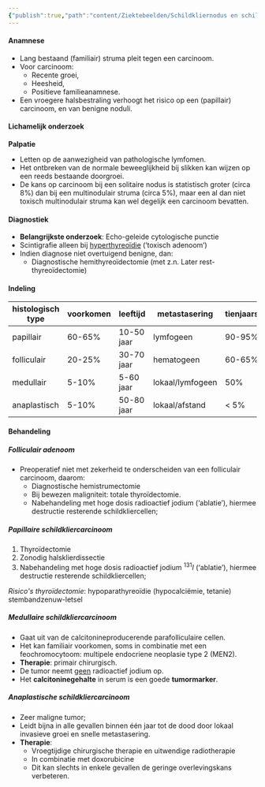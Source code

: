 ```yaml
---
{"publish":true,"path":"content/Ziektebeelden/Schildkliernodus en schildkliercarcinoom.md","permalink":"/content/ziektebeelden/schildkliernodus-en-schildkliercarcinoom/","title":"Schildkliernodus en schildkliercarcinoom","tags":["Endocrinologie/Schildklier","Oncologie","Ziektebeeld"]}
---
```



#### Anamnese
- Lang bestaand (familiair) struma pleit tegen een carcinoom.
- Voor carcinoom: 
	- Recente groei, 
	- Heesheid,
	- Positieve familieanamnese.
- Een vroegere halsbestraling verhoogt het risico op een (papillair) carcinoom, en van benigne noduli.

#### Lichamelijk onderzoek
**Palpatie** 
- Letten op de aanwezigheid van pathologische lymfomen. 
- Het ontbreken van de normale beweeglijkheid bij slikken kan wijzen op een reeds bestaande doorgroei. 
- De kans op carcinoom bij een solitaire nodus is statistisch groter (circa 8%) dan bij een multinodulair struma (circa 5%), maar een al dan niet toxisch multinodulair struma kan wel degelijk een carcinoom bevatten.

#### Diagnostiek
- **Belangrijkste onderzoek**: Echo-geleide cytologische punctie
- Scintigrafie alleen bij <u>hyperthyreoïdie</u> (‘toxisch adenoom’)
- Indien diagnose niet overtuigend benigne, dan:
	- Diagnostische hemithyreoïdectomie (met z.n. Later rest-thyreoïdectomie)

#### Indeling

| histologisch type | voorkomen | leeftijd   | metastasering    | tienjaarsoverleving | marker          |
| ----------------- | --------- | ---------- | ---------------- | ------------------- | --------------- |
| papillair         | 60-65%    | 10-50 jaar | lymfogeen        | 90-95%              | thyreoglobuline |
| folliculair       | 20-25%    | 30-70 jaar | hematogeen       | 60-65%              | thyreoglobuline |
| medullair         | 5-10%     | 5-60 jaar  | lokaal/lymfogeen | 50%                 | calcitonine     |
| anaplastisch      | 5-10%     | 50-80 jaar | lokaal/afstand   | < 5%                |                 |

#### Behandeling

##### Folliculair adenoom
- Preoperatief niet met zekerheid te onderscheiden van een folliculair carcinoom, daarom:
	- Diagnostische hemistrumectomie
	- Bij bewezen maligniteit: totale thyroïdectomie.
	- Nabehandeling met hoge dosis radioactief jodium (‘ablatie’), hiermee destructie resterende schildkliercellen;

##### Papillaire schildkliercarcinoom
1. Thyroïdectomie
2. Zonodig halsklierdissectie
3. Nabehandeling met hoge dosis radioactief jodium $^{131}I$ (‘ablatie’), hiermee destructie resterende schildkliercellen; 

*Risico's thyroïdectomie*: hypoparathyreoïdie (hypocalciëmie, tetanie) stembandzenuw-letsel

##### Medullaire schildkliercarcinoom
- Gaat uit van de calcitonineproducerende parafolliculaire cellen. 
- Het kan familiair voorkomen, soms in combinatie met een feochromocytoom: multipele endocriene neoplasie type 2 (MEN2). 
- **Therapie**: primair chirurgisch. 
- De tumor neemt <u>geen</u> radioactief jodium op. 
- Het **calcitoninegehalte** in serum is een goede **tumormarker**.

##### Anaplastische schildkliercarcinoom
- Zeer maligne tumor;
- Leidt bijna in alle gevallen binnen één jaar tot de dood door lokaal invasieve groei en snelle metastasering. 
- **Therapie**:
	- Vroegtijdige chirurgische therapie en uitwendige radiotherapie
	- In combinatie met doxorubicine 
	- Dit kan slechts in enkele gevallen de geringe overlevingskans verbeteren.


